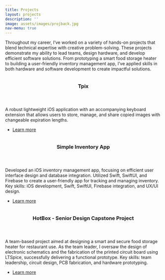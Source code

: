 ```yaml
---
title: Projects
layout: projects
description: ''
image: assets/images/projback.jpg
nav-menu: true
---
```


<!-- Main -->
<div id="main">

<!-- One -->
<section id="one">
	<div class="inner">
		<!-- <header class="major">
			<h2>Sed amet aliquam</h2>
		</header> -->
		<p>Throughout my career, I’ve worked on a variety of hands-on projects that blend technical expertise with creative problem-solving. These projects demonstrate my ability to lead teams, design hardware, and develop efficient software solutions. From prototyping a smart food storage heater to building a user-friendly inventory management app, I’ve applied skills in both hardware and software development to create impactful solutions.</p>
	</div>
</section>

<!-- Two -->
<section id="two" class="spotlights">
<section>
		<a href="https://apps.apple.com/us/app/tpix/id6738821267" class="image">
			<img src="{% link assets/images/Tpix.webp %}" alt="" data-position="center center" />
		</a>
		<div class="content">
			<div class="inner">
				<header class="major">
					<h3>Tpix</h3>
				</header>
				<p>A robust lightweight iOS application with an accompanying keyboard extension that allows users to store, manage, and share copied images with changeable expiration lengths.</p>
				<ul class="actions">
					<li><a href="https://github.com/shuffu-king/Tpix" class="button">Learn more</a></li>
				</ul>
			</div>
		</div>
	</section>
	<section>
		<a href="https://github.com/shuffu-king/SimpleInventoryApp" class="image">
			<img src="{% link assets/images/app.png %}" alt="" data-position="center center" />
		</a>
		<div class="content">
			<div class="inner">
				<header class="major">
					<h3>Simple Inventory App</h3>
				</header>
				<p>Developed an iOS inventory management app, focusing on efficient user interface design and database integration. Utilized Swift, SwiftUI, and Firebase to create a user-friendly app for tracking and managing inventory. Key skills: iOS development, Swift, SwiftUI, Firebase integration, and UX/UI design.</p>
				<ul class="actions">
					<li><a href="https://github.com/shuffu-king/SimpleInventoryApp" class="button">Learn more</a></li>
				</ul>
			</div>
		</div>
	</section>
	<section>
		<a href="https://docs.google.com/document/d/1_E_KVvZHRbgIJxJY47Cw_aI608LlnlK3FJ1DsEn7IMk/edit?usp=sharing" class="image">
			<img src="{% link assets/images/hbox.jpg %}" alt="" data-position="top center" />
		</a>
		<div class="content">
			<div class="inner">
				<header class="major">
					<h3>HotBox - Senior Design Capstone Project</h3>
				</header>
				<p>A team-based project aimed at designing a smart and secure food storage heater for restaurant use. As the team leader, I oversaw the design of electronic schematics and the fabrication of the printed circuit board using LTSpice, successfully delivering a functional prototype. Key skills: team leadership, circuit design, PCB fabrication, and hardware prototyping.</p>
				<ul class="actions">
					<li><a href="https://docs.google.com/document/d/1_E_KVvZHRbgIJxJY47Cw_aI608LlnlK3FJ1DsEn7IMk/edit?usp=sharing" class="button">Learn more</a></li>
				</ul>
			</div>
		</div>
	</section>
	<!-- <section>
		<a href="generic.html" class="image">
			<img src="{% link assets/images/pic10.jpg %}" alt="" data-position="25% 25%" />
		</a>
		<div class="content">
			<div class="inner">
				<header class="major">
					<h3>HotBox - Senior Design Project</h3>
				</header>
				<p>Nullam et orci eu lorem consequat tincidunt vivamus et sagittis magna sed nunc rhoncus condimentum sem. In efficitur ligula tate urna. Maecenas massa sed magna lacinia magna pellentesque lorem ipsum dolor. Nullam et orci eu lorem consequat tincidunt. Vivamus et sagittis tempus.</p>
				<ul class="actions">
					<li><a href="https://docs.google.com/document/d/1_E_KVvZHRbgIJxJY47Cw_aI608LlnlK3FJ1DsEn7IMk/edit?usp=sharing" class="button">Learn more</a></li>
				</ul>
			</div>
		</div>
	</section> -->
</section>

<!-- Three -->
<!-- <section id="three">
	<div class="inner">
		<header class="major">
			<h2>Massa libero</h2>
		</header>
		<p>Nullam et orci eu lorem consequat tincidunt vivamus et sagittis libero. Mauris aliquet magna magna sed nunc rhoncus pharetra. Pellentesque condimentum sem. In efficitur ligula tate urna. Maecenas laoreet massa vel lacinia pellentesque lorem ipsum dolor. Nullam et orci eu lorem consequat tincidunt. Vivamus et sagittis libero. Mauris aliquet magna magna sed nunc rhoncus amet pharetra et feugiat tempus.</p>
		<ul class="actions">
			<li><a href="generic.html" class="button next">Get Started</a></li>
		</ul>
	</div>
</section> -->

</div>
